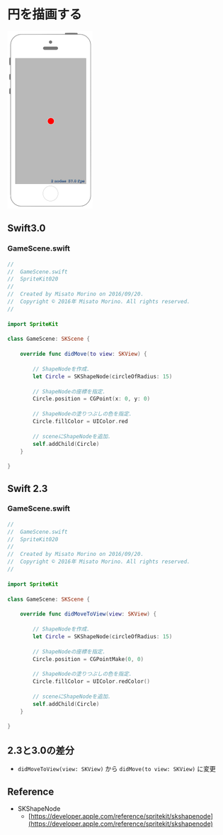 # 円を描画する

![Preview spritekit020](img/spritekit020.png)

## Swift3.0
### GameScene.swift
```swift
//
//  GameScene.swift
//  SpriteKit020
//
//  Created by Misato Morino on 2016/09/20.
//  Copyright © 2016年 Misato Morino. All rights reserved.
//

import SpriteKit

class GameScene: SKScene {
    
    override func didMove(to view: SKView) {
        
        // ShapeNodeを作成.
        let Circle = SKShapeNode(circleOfRadius: 15)
        
        // ShapeNodeの座標を指定.
        Circle.position = CGPoint(x: 0, y: 0)
        
        // ShapeNodeの塗りつぶしの色を指定.
        Circle.fillColor = UIColor.red
        
        // sceneにShapeNodeを追加.
        self.addChild(Circle)
    }
    
} 
```

## Swift 2.3
### GameScene.swift
```swift 
//
//  GameScene.swift
//  SpriteKit020
//
//  Created by Misato Morino on 2016/09/20.
//  Copyright © 2016年 Misato Morino. All rights reserved.
//

import SpriteKit

class GameScene: SKScene {
    
    override func didMoveToView(view: SKView) {
        
        // ShapeNodeを作成.
        let Circle = SKShapeNode(circleOfRadius: 15)
        
        // ShapeNodeの座標を指定.
        Circle.position = CGPointMake(0, 0)
        
        // ShapeNodeの塗りつぶしの色を指定.
        Circle.fillColor = UIColor.redColor()
        
        // sceneにShapeNodeを追加.
        self.addChild(Circle)
    }
    
} 
```

## 2.3と3.0の差分
* ```didMoveToView(view: SKView)``` から ```didMove(to view: SKView)``` に変更

## Reference
* SKShapeNode
    * [https://developer.apple.com/reference/spritekit/skshapenode](https://developer.apple.com/reference/spritekit/skshapenode)
